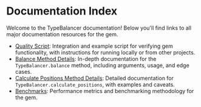 # Documentation Index

Welcome to the TypeBalancer documentation! Below you'll find links to all major documentation resources for the gem.

- [Quality Script](quality.md): Integration and example script for verifying gem functionality, with instructions for running locally or from other projects.
- [Balance Method Details](balance.md): In-depth documentation for the `TypeBalancer.balance` method, including arguments, usage, and edge cases.
- [Calculate Positions Method Details](calculate_positions.md): Detailed documentation for `TypeBalancer.calculate_positions`, with examples and caveats.
- [Benchmarks](benchmarks/README.md): Performance metrics and benchmarking methodology for the gem. 